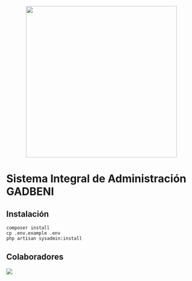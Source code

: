 <p align="center"><a href="https://beni.gob.bo" target="_blank"><img src="https://raw.githubusercontent.com/gadbeni-dev/sysadmin/master/public/images/icon-alt.png?token=GHSAT0AAAAAACBKHXC3FFPBXBERM6VUBITGZBWYM3Q" width="400"></a></p>

# Sistema Integral de Administración GADBENI

## Instalación
```
composer install
cp .env.example .env
php artisan sysadmin:install
```

## Colaboradores

<a href="https://github.com/gadbeni-dev/sysadmin/graphs/contributors">
  <img src="https://contrib.rocks/image?repo=gadbeni-dev/sysadmin" />
</a>

<!-- Made with [contrib.rocks](https://contrib.rocks). -->